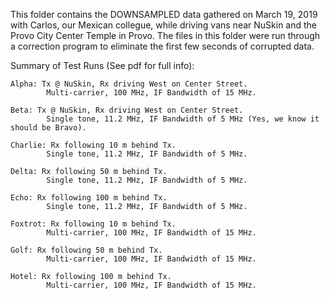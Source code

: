 This folder contains the DOWNSAMPLED data gathered on March 19, 2019 with Carlos, 
our Mexican collegue, while driving vans near NuSkin and the Provo City Center
Temple in Provo. The files in this folder were run through a correction program
to eliminate the first few seconds of corrupted data. 

Summary of Test Runs (See pdf for full info):

    Alpha: Tx @ NuSkin, Rx driving West on Center Street.
            Multi-carrier, 100 MHz, IF Bandwidth of 15 MHz.

    Beta: Tx @ NuSkin, Rx driving West on Center Street.
            Single tone, 11.2 MHz, IF Bandwidth of 5 MHz (Yes, we know it should be Bravo).

    Charlie: Rx following 10 m behind Tx.
            Single tone, 11.2 MHz, IF Bandwidth of 5 MHz. 

    Delta: Rx following 50 m behind Tx. 
            Single tone, 11.2 MHz, IF Bandwidth of 5 MHz. 

    Echo: Rx following 100 m behind Tx.
            Single tone, 11.2 MHz, IF Bandwidth of 5 MHz. 

    Foxtrot: Rx following 10 m behind Tx.
            Multi-carrier, 100 MHz, IF Bandwidth of 15 MHz.

    Golf: Rx following 50 m behind Tx.
            Multi-carrier, 100 MHz, IF Bandwidth of 15 MHz.

    Hotel: Rx following 100 m behind Tx.
            Multi-carrier, 100 MHz, IF Bandwidth of 15 MHz.
